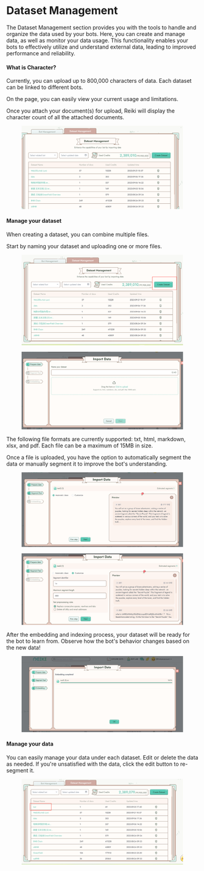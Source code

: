 # Dataset Management

The Dataset Management section provides you with the tools to handle and organize the data used by your bots. Here, you can create and manage data, as well as monitor your data usage. This functionality enables your bots to effectively utilize and understand external data, leading to improved performance and reliability.

#### What is Character?

Currently, you can upload up to 800,000 characters of data. Each dataset can be linked to different bots.

On the page, you can easily view your current usage and limitations.

Once you attach your document(s) for upload, Reiki will display the character count of all the attached documents.

<figure><img src="../../.gitbook/assets/1695634614934.png" alt=""><figcaption></figcaption></figure>

#### Manage your dataset

When creating a dataset, you can combine multiple files.&#x20;

Start by naming your dataset and uploading one or more files.

<figure><img src="../../.gitbook/assets/1695634694386.png" alt=""><figcaption></figcaption></figure>

<figure><img src="../../.gitbook/assets/1695634721511.png" alt=""><figcaption></figcaption></figure>

The following file formats are currently supported: txt, html, markdown, xlsx, and pdf. Each file can be a maximum of 15MB in size.

Once a file is uploaded, you have the option to automatically segment the data or manually segment it to improve the bot's understanding.

<figure><img src="../../.gitbook/assets/1695634778589.png" alt=""><figcaption></figcaption></figure>

<figure><img src="../../.gitbook/assets/1695634801582 (1).png" alt=""><figcaption></figcaption></figure>

After the embedding and indexing process, your dataset will be ready for the bot to learn from. Observe how the bot's behavior changes based on the new data!

<figure><img src="../../.gitbook/assets/1695634855945.png" alt=""><figcaption></figcaption></figure>

#### Manage your data

You can easily manage your data under each dataset. Edit or delete the data as needed. If you're unsatisfied with the data, click the edit button to re-segment it.

<figure><img src="../../.gitbook/assets/1695634893089.png" alt=""><figcaption></figcaption></figure>

